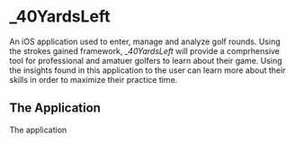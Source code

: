 # _40YardsLeft



An iOS application used to enter, manage and analyze golf rounds. Using the strokes gained framework, *_40YardsLeft* will provide a comprhensive tool for professional and amatuer golfers to learn about their game. Using the insights found in this application to the user can learn more about their skills in order to maximize their practice time. 




## The Application

The application 
